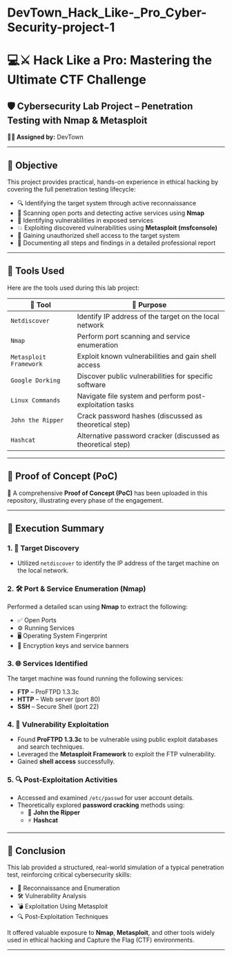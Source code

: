 # DevTown_Hack_Like-_Pro_Cyber-Security-project-1
# 💻⚔️ Hack Like a Pro: Mastering the Ultimate CTF Challenge

## 🛡️ Cybersecurity Lab Project – Penetration Testing with Nmap & Metasploit  
**👨‍🏫 Assigned by:** DevTown  

---

## 🎯 Objective

This project provides practical, hands-on experience in ethical hacking by covering the full penetration testing lifecycle:

- 🔍 Identifying the target system through active reconnaissance  
- 📡 Scanning open ports and detecting active services using **Nmap**  
- 🚨 Identifying vulnerabilities in exposed services  
- 💥 Exploiting discovered vulnerabilities using **Metasploit (msfconsole)**  
- 🔐 Gaining unauthorized shell access to the target system  
- 📝 Documenting all steps and findings in a detailed professional report  

---

## 🧰 Tools Used

Here are the tools used during this lab project:

| 🧪 Tool               | 🔎 Purpose                                                   |
|-----------------------|-------------------------------------------------------------|
| `Netdiscover`         | Identify IP address of the target on the local network      |
| `Nmap`                | Perform port scanning and service enumeration               |
| `Metasploit Framework`| Exploit known vulnerabilities and gain shell access         |
| `Google Dorking`      | Discover public vulnerabilities for specific software       |
| `Linux Commands`      | Navigate file system and perform post-exploitation tasks    |
| `John the Ripper`     | Crack password hashes (discussed as theoretical step)       |
| `Hashcat`             | Alternative password cracker (discussed as theoretical step)|

---

## 🔬 Proof of Concept (PoC)

📁 A comprehensive **Proof of Concept (PoC)** has been uploaded in this repository, illustrating every phase of the engagement.

---

## 📌 Execution Summary

### 1. 🔎 Target Discovery

- Utilized `netdiscover` to identify the IP address of the target machine on the local network.

### 2. 🛠️ Port & Service Enumeration (Nmap)

Performed a detailed scan using **Nmap** to extract the following:

- ✅ Open Ports  
- ⚙️ Running Services  
- 🖥️ Operating System Fingerprint  
- 🔑 Encryption keys and service banners  

### 3. 🌐 Services Identified

The target machine was found running the following services:

- **FTP** – ProFTPD 1.3.3c  
- **HTTP** – Web server (port 80)  
- **SSH** – Secure Shell (port 22)  

### 4. 🚩 Vulnerability Exploitation

- Found **ProFTPD 1.3.3c** to be vulnerable using public exploit databases and search techniques.  
- Leveraged the **Metasploit Framework** to exploit the FTP vulnerability.  
- Gained **shell access** successfully.

### 5. 🔍 Post-Exploitation Activities

- Accessed and examined `/etc/passwd` for user account details.  
- Theoretically explored **password cracking** methods using:
  - 🧠 **John the Ripper**
  - ⚡ **Hashcat**

---

## 🧠 Conclusion

This lab provided a structured, real-world simulation of a typical penetration test, reinforcing critical cybersecurity skills:

- 🎯 Reconnaissance and Enumeration  
- 🛠️ Vulnerability Analysis  
- 💣 Exploitation Using Metasploit  
- 🔍 Post-Exploitation Techniques  

It offered valuable exposure to **Nmap**, **Metasploit**, and other tools widely used in ethical hacking and Capture the Flag (CTF) environments.

---


